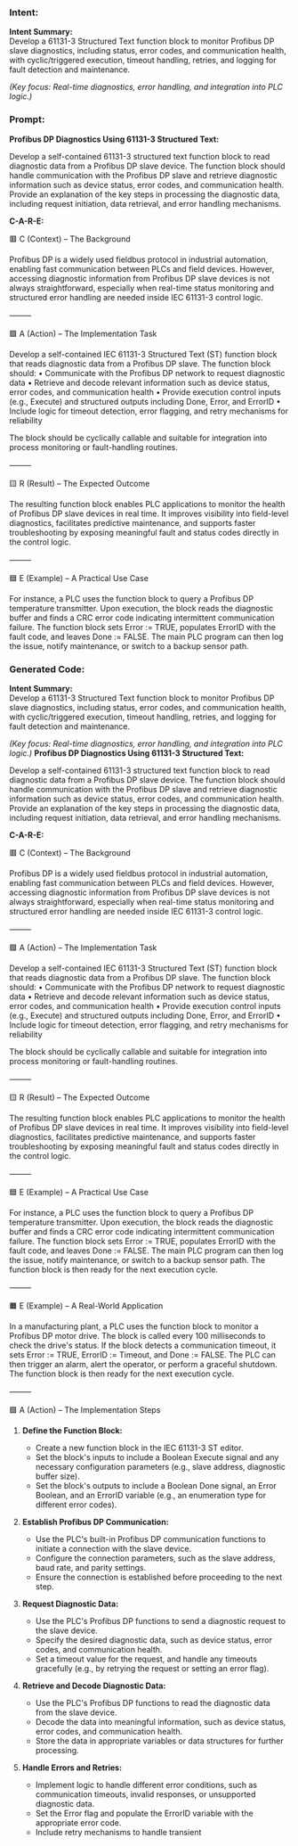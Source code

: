 ### Intent:
**Intent Summary:**  
Develop a 61131-3 Structured Text function block to monitor Profibus DP slave diagnostics, including status, error codes, and communication health, with cyclic/triggered execution, timeout handling, retries, and logging for fault detection and maintenance.  

*(Key focus: Real-time diagnostics, error handling, and integration into PLC logic.)*

### Prompt:
**Profibus DP Diagnostics Using 61131-3 Structured Text:**

Develop a self-contained 61131-3 structured text function block to read diagnostic data from a Profibus DP slave device. The function block should handle communication with the Profibus DP slave and retrieve diagnostic information such as device status, error codes, and communication health. Provide an explanation of the key steps in processing the diagnostic data, including request initiation, data retrieval, and error handling mechanisms.

**C-A-R-E:**

🟥 C (Context) – The Background

Profibus DP is a widely used fieldbus protocol in industrial automation, enabling fast communication between PLCs and field devices. However, accessing diagnostic information from Profibus DP slave devices is not always straightforward, especially when real-time status monitoring and structured error handling are needed inside IEC 61131-3 control logic.

⸻

🟩 A (Action) – The Implementation Task

Develop a self-contained IEC 61131-3 Structured Text (ST) function block that reads diagnostic data from a Profibus DP slave. The function block should:
	•	Communicate with the Profibus DP network to request diagnostic data
	•	Retrieve and decode relevant information such as device status, error codes, and communication health
	•	Provide execution control inputs (e.g., Execute) and structured outputs including Done, Error, and ErrorID
	•	Include logic for timeout detection, error flagging, and retry mechanisms for reliability

The block should be cyclically callable and suitable for integration into process monitoring or fault-handling routines.

⸻

🟨 R (Result) – The Expected Outcome

The resulting function block enables PLC applications to monitor the health of Profibus DP slave devices in real time. It improves visibility into field-level diagnostics, facilitates predictive maintenance, and supports faster troubleshooting by exposing meaningful fault and status codes directly in the control logic.

⸻

🟦 E (Example) – A Practical Use Case

For instance, a PLC uses the function block to query a Profibus DP temperature transmitter. Upon execution, the block reads the diagnostic buffer and finds a CRC error code indicating intermittent communication failure. The function block sets Error := TRUE, populates ErrorID with the fault code, and leaves Done := FALSE. The main PLC program can then log the issue, notify maintenance, or switch to a backup sensor path.

### Generated Code:
**Intent Summary:**  
Develop a 61131-3 Structured Text function block to monitor Profibus DP slave diagnostics, including status, error codes, and communication health, with cyclic/triggered execution, timeout handling, retries, and logging for fault detection and maintenance.  

*(Key focus: Real-time diagnostics, error handling, and integration into PLC logic.)*
**Profibus DP Diagnostics Using 61131-3 Structured Text:**

Develop a self-contained 61131-3 structured text function block to read diagnostic data from a Profibus DP slave device. The function block should handle communication with the Profibus DP slave and retrieve diagnostic information such as device status, error codes, and communication health. Provide an explanation of the key steps in processing the diagnostic data, including request initiation, data retrieval, and error handling mechanisms.

**C-A-R-E:**

🟥 C (Context) – The Background

Profibus DP is a widely used fieldbus protocol in industrial automation, enabling fast communication between PLCs and field devices. However, accessing diagnostic information from Profibus DP slave devices is not always straightforward, especially when real-time status monitoring and structured error handling are needed inside IEC 61131-3 control logic.

⸻

🟩 A (Action) – The Implementation Task

Develop a self-contained IEC 61131-3 Structured Text (ST) function block that reads diagnostic data from a Profibus DP slave. The function block should:
	•	Communicate with the Profibus DP network to request diagnostic data
	•	Retrieve and decode relevant information such as device status, error codes, and communication health
	•	Provide execution control inputs (e.g., Execute) and structured outputs including Done, Error, and ErrorID
	•	Include logic for timeout detection, error flagging, and retry mechanisms for reliability

The block should be cyclically callable and suitable for integration into process monitoring or fault-handling routines.

⸻

🟨 R (Result) – The Expected Outcome

The resulting function block enables PLC applications to monitor the health of Profibus DP slave devices in real time. It improves visibility into field-level diagnostics, facilitates predictive maintenance, and supports faster troubleshooting by exposing meaningful fault and status codes directly in the control logic.

⸻

🟦 E (Example) – A Practical Use Case

For instance, a PLC uses the function block to query a Profibus DP temperature transmitter. Upon execution, the block reads the diagnostic buffer and finds a CRC error code indicating intermittent communication failure. The function block sets Error := TRUE, populates ErrorID with the fault code, and leaves Done := FALSE. The main PLC program can then log the issue, notify maintenance, or switch to a backup sensor path. The function block is then ready for the next execution cycle.

⸻

🟧 E (Example) – A Real-World Application

In a manufacturing plant, a PLC uses the function block to monitor a Profibus DP motor drive. The block is called every 100 milliseconds to check the drive's status. If the block detects a communication timeout, it sets Error := TRUE, ErrorID := Timeout, and Done := FALSE. The PLC can then trigger an alarm, alert the operator, or perform a graceful shutdown. The function block is then ready for the next execution cycle.

⸻

🟩 A (Action) – The Implementation Steps

1. **Define the Function Block:**
	- Create a new function block in the IEC 61131-3 ST editor.
	- Set the block's inputs to include a Boolean Execute signal and any necessary configuration parameters (e.g., slave address, diagnostic buffer size).
	- Set the block's outputs to include a Boolean Done signal, an Error Boolean, and an ErrorID variable (e.g., an enumeration type for different error codes).

2. **Establish Profibus DP Communication:**
	- Use the PLC's built-in Profibus DP communication functions to initiate a connection with the slave device.
	- Configure the connection parameters, such as the slave address, baud rate, and parity settings.
	- Ensure the connection is established before proceeding to the next step.

3. **Request Diagnostic Data:**
	- Use the PLC's Profibus DP functions to send a diagnostic request to the slave device.
	- Specify the desired diagnostic data, such as device status, error codes, and communication health.
	- Set a timeout value for the request, and handle any timeouts gracefully (e.g., by retrying the request or setting an error flag).

4. **Retrieve and Decode Diagnostic Data:**
	- Use the PLC's Profibus DP functions to read the diagnostic data from the slave device.
	- Decode the data into meaningful information, such as device status, error codes, and communication health.
	- Store the data in appropriate variables or data structures for further processing.

5. **Handle Errors and Retries:**
	- Implement logic to handle different error conditions, such as communication timeouts, invalid responses, or unsupported diagnostic data.
	- Set the Error flag and populate the ErrorID variable with the appropriate error code.
	- Include retry mechanisms to handle transient
